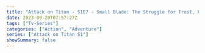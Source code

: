 ```yaml
---
title: "Attack on Titan - S1E7 - Small Blade: The Struggle for Trost, Part 3"
date: 2023-09-20T07:57:27Z
tags: ["Tv-Series"]
categories: ["Action", "Adventure"]
series: ["Attack on Titan S1"]
showSummary: false
---
```


  <mux-player stream-type="on-demand"
  src="https://kp3d-my.sharepoint.com/personal/ryoo_kp3d_onmicrosoft_com/_layouts/15/download.aspx?share=EVTXg9MhBU1AgDCr_0WTtd4BWjIj7oXHMujfvywTYrfNHw" metadata-video-title="Attack on Titan - S1E7 - Small Blade: The Struggle for Trost, Part 3" prefer-playback="mse" controls>
  </mux-player>
  
  
  <script src="https://cdn.jsdelivr.net/npm/@mux/mux-player"></script>
  
   <script id="QOrm7SPlj3DGC8hdN4Ca2miLzRMR5o01rPA17nmiyfOw" type="application/ld+json">
 {
  "@context": "https://schema.org/",
  "@type": "VideoObject",
  "name": "Attack on Titan - S1E7 - Small Blade: The Struggle for Trost, Part 3",
  "contentUrl": "https://stream.mux.com/QOrm7SPlj3DGC8hdN4Ca2miLzRMR5o01rPA17nmiyfOw.m3u8?quality=auto",
  "thumbnailUrl": "https://www.themoviedb.org/t/p/original/1ptv8xOQI87ESiLPeZZ9XYAkAL3.jpg?width=314&fit_mode=preserve&time=25",
  "uploadDate": "2023-09-20T07:57:27Z",
}

</script>
